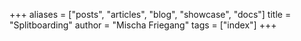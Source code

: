 +++
aliases = ["posts", "articles", "blog", "showcase", "docs"]
title = "Splitboarding"
author = "Mischa Friegang"
tags = ["index"]
+++